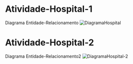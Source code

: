 # Atividade-Hospital-1
Diagrama Entidade-Relacionamento
![DiagramaHospital](https://github.com/user-attachments/assets/64e5f7ce-cd24-4f66-ad82-aeb1d0f7f63c)
# Atividade-Hospital-2
Diagrama Entidade-Relacionamento2
![DiagramaHospital-2](https://github.com/user-attachments/assets/d5645429-f423-48c3-9b1b-62957a232cf2)
